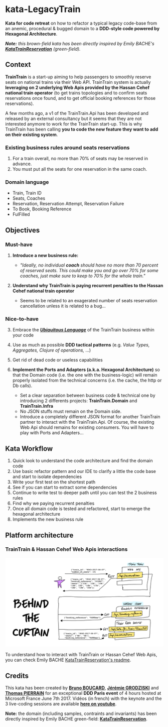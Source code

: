 # kata-LegacyTrain
__Kata for code retreat__ on how to refactor a typical legacy code-base from an anemic, procedural & bugged domain to a __DDD-style code powered by Hexagonal Architecture__.

*__Note:__ this brown-field kata has been directly inspired by Emily BACHE's __[KataTrainReservation](https://github.com/emilybache/KataTrainReservation)__ (green-field).*

## Context

__TrainTrain__ is a start-up aiming to help passengers to smoothly reserve seats on national trains via their Web API. TrainTrain system is actually __leveraging on 2 underlying Web Apis provided by the Hassan Cehef national train operator__ (to get trains topologies and to confirm seats reservations once found, and to get official booking references for those reservations).

A few months ago, a v1 of the TrainTrain.Api has been developed and released by an external consultancy but it seems that they are not interested anymore to work for the TrainTrain start-up. This is why TrainTrain has been calling __you to code the new feature they want to add on their existing system__.

### Existing business rules around seats reservations

1. For a train overall, no more than 70% of seats may be reserved in advance.
2. You must put all the seats for one reservation in the same coach.

### Domain language
* Train, Train ID
* Seats, Coaches
* Reservation, Reservation Attempt, Reservation Failure 
* To Book, Booking Reference
* FulFilled 

## Objectives

### Must-have

1. __Introduce a new business rule:__
 	- *"Ideally, no individual __coach__ should have no more than 70 percent of reserved seats. This could make you and go over 70% for some coaches, just make sure to keep to 70% for the whole train."*

2.  __Understand why TrainTrain is paying recurrent penalties to the Hassan Cehef national train operator__ 

 	- Seems to be related to an exagerated number of seats reservation cancellation unless it is related to a bug...

### Nice-to-have
3. Embrace the __*[Ubiquitous Language](https://martinfowler.com/bliki/UbiquitousLanguage.html)*__ of the TrainTrain business within your code

4. Use as much as possible __DDD tactical patterns__ (e.g. *Value Types, Aggregates, Clojure of operations,* ...)

5. Get rid of dead code or useless capabilities

6. __Implement the Ports and Adapters (a.k.a. Hexagonal Architecture)__ so that the Domain code (i.e. the one with the business-logic) will remain properly isolated from the technical concerns (i.e. the cache, the http or Db calls). 
	- Set a clear separation between business code & technical one by introducing 2 differents projects: __TrainTrain.Domain__ and __TrainTrain.Infra__
	- No JSON stuffs must remain on the Domain side.
	- Introduce a completely different JSON format for another TrainTrain partner to interact with the TrainTrain.Api. Of course, the existing Web Api should remains for existing consumers. You will have to play with Ports and Adapters...


## Kata Workflow

1. Quick look to understand the code architecture and find the domain code
2. Use basic refactor pattern and our IDE to clarify a little the code base and start to isolate dependencies 
3. Write your first test on the shortest path
4. See if you can start to extract some dependencies
5. Continue to write test to deeper path until you can test the 2 business rules
6. Find why we paying recurrent penalties
7. Once all domain code is tested and refactored, start to emerge the hexagonal architecture
8. Implements the new business rule
## Platform architecture

### TrainTrain & Hassan Cehef Web Apis interactions

![behind](BehindTheCurtain.png)

To understand how to interact with TrainTrain or Hassan Cehef Web Apis, you can check Emily BACHE [KataTrainReservation's readme](https://github.com/emilybache/KataTrainReservation/blob/master/README.md).

## Credits
This kata has been created by __[Bruno BOUCARD](https://twitter.com/brunoboucard/)__, __[Jérémie GRODZISKI](https://twitter.com/jgrodziski/)__ and __[Thomas PIERRAIN](https://twitter.com/tpierrain/)__ for an exceptional __DDD Paris event__ of 4 hours hosted at Microsoft France June 7th 2017. Vidéos (in french) with the keynote and the 3 live-coding sessions are available __[here on youtube](https://www.youtube.com/channel/UCyqzNZFVOwc8paEVn-wtdpg)__.

__Note:__ the domain (including samples, contraints and invariants) has been directly inspired by Emily BACHE green-field: __[KataTrainReservation](https://github.com/emilybache/KataTrainReservation)__.